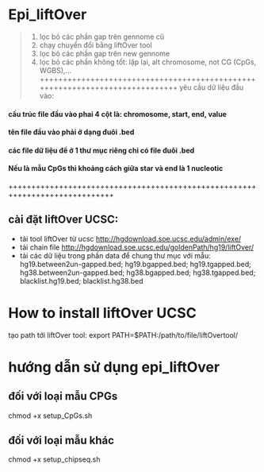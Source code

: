 # Epi_liftOver
> 1. lọc bỏ các phần gap trên gennome cũ
> 2. chạy chuyển đổi bằng liftOver tool
> 3. lọc bỏ các phần gap trên new gennome
> 4. lọc bỏ các phần không tốt: lặp lại, alt chromosome, not CG (CpGs, WGBS),...
+++++++++++++++++++++++++++++++++++++++++++++++++++++++++++++++++++++++++++++
yêu cầu dữ liệu đầu vào:
#### cấu trúc file đầu vào phai 4 cột là: chromosome, start, end, value
#### tên file đầu vào phải ở dạng đuôi .bed
#### các file dữ liệu để ở 1 thư mục riêng chỉ có file đuôi .bed
#### Nếu là mẫu CpGs thì khoảng cách giữa star và end là 1 nucleotic
+++++++++++++++++++++++++++++++++++++++++++++++++++++++++++++++++++++++++++++
## cài đặt liftOver UCSC:
* tải tool liftOver từ ucsc http://hgdownload.soe.ucsc.edu/admin/exe/
* tải chain file http://hgdownload.soe.ucsc.edu/goldenPath/hg19/liftOver/
* tải các dữ liệu trong phần data để chung thư mục với mẫu:  hg19.between2un-gapped.bed; hg19.bgapped.bed; hg19.tgapped.bed; hg38.between2un-gapped.bed; hg38.bgapped.bed; hg38.tgapped.bed; blacklist.hg19.bed; blacklist.hg38.bed
# How to install liftOver UCSC
tạo path tới liftOver tool:
export PATH=$PATH:/path/to/file/liftOvertool/

# hướng dẫn sử dụng epi_liftOver

## đối với loại mẫu CPGs
chmod +x setup_CpGs.sh
## đối với loại mẫu khác
chmod +x setup_chipseq.sh
